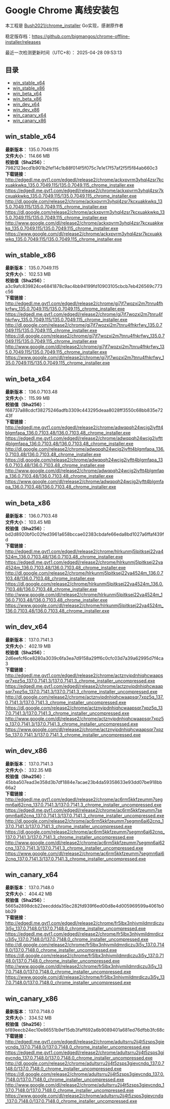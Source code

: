 # Google Chrome 离线安装包
本工程是 [Bush2021/chrome_installer](https://github.com/Bush2021/chrome_installer) Go实现，感谢原作者

稳定版存档：<https://github.com/bigmangos/chrome-offline-installer/releases>

最近一次检测更新时间（UTC+8）：
2025-04-28 09:53:13

## 目录
* [win_stable_x64](https://github.com/bigmangos/chrome-offline-installer?tab=readme-ov-file#win_stable_x64)
* [win_stable_x86](https://github.com/bigmangos/chrome-offline-installer?tab=readme-ov-file#win_stable_x86)
* [win_beta_x64](https://github.com/bigmangos/chrome-offline-installer?tab=readme-ov-file#win_beta_x64)
* [win_beta_x86](https://github.com/bigmangos/chrome-offline-installer?tab=readme-ov-file#win_beta_x86)
* [win_dev_x64](https://github.com/bigmangos/chrome-offline-installer?tab=readme-ov-file#win_dev_x64)
* [win_dev_x86](https://github.com/bigmangos/chrome-offline-installer?tab=readme-ov-file#win_dev_x86)
* [win_canary_x64](https://github.com/bigmangos/chrome-offline-installer?tab=readme-ov-file#win_canary_x64)
* [win_canary_x86](https://github.com/bigmangos/chrome-offline-installer?tab=readme-ov-file#win_canary_x86)

## win_stable_x64
**最新版本**： 135.0.7049.115  
**文件大小**： 114.66 MB  
**校验值（Sha256）**： 7982123ecd1b901b2fef14c1b88f014f5f075c7e1e17f57af2f5f5f84ab660c3  
**下载链接**：
http://edgedl.me.gvt1.com/edgedl/release2/chrome/ackxpvrm3yhql4zsr7kcxuakkwkq_135.0.7049.115/135.0.7049.115_chrome_installer.exe
https://edgedl.me.gvt1.com/edgedl/release2/chrome/ackxpvrm3yhql4zsr7kcxuakkwkq_135.0.7049.115/135.0.7049.115_chrome_installer.exe
http://dl.google.com/release2/chrome/ackxpvrm3yhql4zsr7kcxuakkwkq_135.0.7049.115/135.0.7049.115_chrome_installer.exe
https://dl.google.com/release2/chrome/ackxpvrm3yhql4zsr7kcxuakkwkq_135.0.7049.115/135.0.7049.115_chrome_installer.exe
http://www.google.com/dl/release2/chrome/ackxpvrm3yhql4zsr7kcxuakkwkq_135.0.7049.115/135.0.7049.115_chrome_installer.exe
https://www.google.com/dl/release2/chrome/ackxpvrm3yhql4zsr7kcxuakkwkq_135.0.7049.115/135.0.7049.115_chrome_installer.exe
## win_stable_x86
**最新版本**： 135.0.7049.115  
**文件大小**： 102.53 MB  
**校验值（Sha256）**： a3c9afc839824ce6841878c9ac4bb94199fd10903105cbcb7eb426569c773c56  
**下载链接**：
http://edgedl.me.gvt1.com/edgedl/release2/chrome/gj7jf7wozxi2m7tnru4fhkrfwy_135.0.7049.115/135.0.7049.115_chrome_installer.exe
https://edgedl.me.gvt1.com/edgedl/release2/chrome/gj7jf7wozxi2m7tnru4fhkrfwy_135.0.7049.115/135.0.7049.115_chrome_installer.exe
http://dl.google.com/release2/chrome/gj7jf7wozxi2m7tnru4fhkrfwy_135.0.7049.115/135.0.7049.115_chrome_installer.exe
https://dl.google.com/release2/chrome/gj7jf7wozxi2m7tnru4fhkrfwy_135.0.7049.115/135.0.7049.115_chrome_installer.exe
http://www.google.com/dl/release2/chrome/gj7jf7wozxi2m7tnru4fhkrfwy_135.0.7049.115/135.0.7049.115_chrome_installer.exe
https://www.google.com/dl/release2/chrome/gj7jf7wozxi2m7tnru4fhkrfwy_135.0.7049.115/135.0.7049.115_chrome_installer.exe
## win_beta_x64
**最新版本**： 136.0.7103.48  
**文件大小**： 115.99 MB  
**校验值（Sha256）**： f68737a88cdcf38275246adfb3309c443295deaa8028ff3550c68bb835e7243f  
**下载链接**：
http://edgedl.me.gvt1.com/edgedl/release2/chrome/adwqpqh24wcjg2iyftt4blgmfapa_136.0.7103.48/136.0.7103.48_chrome_installer.exe
https://edgedl.me.gvt1.com/edgedl/release2/chrome/adwqpqh24wcjg2iyftt4blgmfapa_136.0.7103.48/136.0.7103.48_chrome_installer.exe
http://dl.google.com/release2/chrome/adwqpqh24wcjg2iyftt4blgmfapa_136.0.7103.48/136.0.7103.48_chrome_installer.exe
https://dl.google.com/release2/chrome/adwqpqh24wcjg2iyftt4blgmfapa_136.0.7103.48/136.0.7103.48_chrome_installer.exe
http://www.google.com/dl/release2/chrome/adwqpqh24wcjg2iyftt4blgmfapa_136.0.7103.48/136.0.7103.48_chrome_installer.exe
https://www.google.com/dl/release2/chrome/adwqpqh24wcjg2iyftt4blgmfapa_136.0.7103.48/136.0.7103.48_chrome_installer.exe
## win_beta_x86
**最新版本**： 136.0.7103.48  
**文件大小**： 103.45 MB  
**校验值（Sha256）**： bd2d8920bf0c02fed3961a658bccae02383cbdafe66eda8bd1027a6ffaf439fd  
**下载链接**：
http://edgedl.me.gvt1.com/edgedl/release2/chrome/hlrkunmj5lpitksej22ya4524m_136.0.7103.48/136.0.7103.48_chrome_installer.exe
https://edgedl.me.gvt1.com/edgedl/release2/chrome/hlrkunmj5lpitksej22ya4524m_136.0.7103.48/136.0.7103.48_chrome_installer.exe
http://dl.google.com/release2/chrome/hlrkunmj5lpitksej22ya4524m_136.0.7103.48/136.0.7103.48_chrome_installer.exe
https://dl.google.com/release2/chrome/hlrkunmj5lpitksej22ya4524m_136.0.7103.48/136.0.7103.48_chrome_installer.exe
http://www.google.com/dl/release2/chrome/hlrkunmj5lpitksej22ya4524m_136.0.7103.48/136.0.7103.48_chrome_installer.exe
https://www.google.com/dl/release2/chrome/hlrkunmj5lpitksej22ya4524m_136.0.7103.48/136.0.7103.48_chrome_installer.exe
## win_dev_x64
**最新版本**： 137.0.7141.3  
**文件大小**： 402.19 MB  
**校验值（Sha256）**： 2d6eefcf6ce8280a3039c6fa3ea7d9158a29ff6c0cfc03d7a39a62995d7f4ca3  
**下载链接**：
http://edgedl.me.gvt1.com/edgedl/release2/chrome/actznyipdnhiqhcwaapsqr7xpz5q_137.0.7141.3/137.0.7141.3_chrome_installer_uncompressed.exe
https://edgedl.me.gvt1.com/edgedl/release2/chrome/actznyipdnhiqhcwaapsqr7xpz5q_137.0.7141.3/137.0.7141.3_chrome_installer_uncompressed.exe
http://dl.google.com/release2/chrome/actznyipdnhiqhcwaapsqr7xpz5q_137.0.7141.3/137.0.7141.3_chrome_installer_uncompressed.exe
https://dl.google.com/release2/chrome/actznyipdnhiqhcwaapsqr7xpz5q_137.0.7141.3/137.0.7141.3_chrome_installer_uncompressed.exe
http://www.google.com/dl/release2/chrome/actznyipdnhiqhcwaapsqr7xpz5q_137.0.7141.3/137.0.7141.3_chrome_installer_uncompressed.exe
https://www.google.com/dl/release2/chrome/actznyipdnhiqhcwaapsqr7xpz5q_137.0.7141.3/137.0.7141.3_chrome_installer_uncompressed.exe
## win_dev_x86
**最新版本**： 137.0.7141.3  
**文件大小**： 332.35 MB  
**校验值（Sha256）**： 45bba507ead3e358d3b7df1884e7acae23b4da59358633e93dd07be918bb66a2  
**下载链接**：
http://edgedl.me.gvt1.com/edgedl/release2/chrome/ac6rm5kkfzeumm7segmn6ai62cnq_137.0.7141.3/137.0.7141.3_chrome_installer_uncompressed.exe
https://edgedl.me.gvt1.com/edgedl/release2/chrome/ac6rm5kkfzeumm7segmn6ai62cnq_137.0.7141.3/137.0.7141.3_chrome_installer_uncompressed.exe
http://dl.google.com/release2/chrome/ac6rm5kkfzeumm7segmn6ai62cnq_137.0.7141.3/137.0.7141.3_chrome_installer_uncompressed.exe
https://dl.google.com/release2/chrome/ac6rm5kkfzeumm7segmn6ai62cnq_137.0.7141.3/137.0.7141.3_chrome_installer_uncompressed.exe
http://www.google.com/dl/release2/chrome/ac6rm5kkfzeumm7segmn6ai62cnq_137.0.7141.3/137.0.7141.3_chrome_installer_uncompressed.exe
https://www.google.com/dl/release2/chrome/ac6rm5kkfzeumm7segmn6ai62cnq_137.0.7141.3/137.0.7141.3_chrome_installer_uncompressed.exe
## win_canary_x64
**最新版本**： 137.0.7148.0  
**文件大小**： 404.42 MB  
**校验值（Sha256）**： 5665a2898dcb22eecddda35bc282fd939f6ed00d8e4d005969599a4061b0bb29  
**下载链接**：
http://edgedl.me.gvt1.com/edgedl/release2/chrome/fr5lbx3nhjvmildmrdiczu3i5y_137.0.7148.0/137.0.7148.0_chrome_installer_uncompressed.exe
https://edgedl.me.gvt1.com/edgedl/release2/chrome/fr5lbx3nhjvmildmrdiczu3i5y_137.0.7148.0/137.0.7148.0_chrome_installer_uncompressed.exe
http://dl.google.com/release2/chrome/fr5lbx3nhjvmildmrdiczu3i5y_137.0.7148.0/137.0.7148.0_chrome_installer_uncompressed.exe
https://dl.google.com/release2/chrome/fr5lbx3nhjvmildmrdiczu3i5y_137.0.7148.0/137.0.7148.0_chrome_installer_uncompressed.exe
http://www.google.com/dl/release2/chrome/fr5lbx3nhjvmildmrdiczu3i5y_137.0.7148.0/137.0.7148.0_chrome_installer_uncompressed.exe
https://www.google.com/dl/release2/chrome/fr5lbx3nhjvmildmrdiczu3i5y_137.0.7148.0/137.0.7148.0_chrome_installer_uncompressed.exe
## win_canary_x86
**最新版本**： 137.0.7148.0  
**文件大小**： 334.52 MB  
**校验值（Sha256）**： bf89eecb24ec10e86551b9ef15db3faff692a6b9089401a681ed76dfbb3fc68c  
**下载链接**：
http://edgedl.me.gvt1.com/edgedl/release2/chrome/adultsrru2jj4t5zsps3gievcndq_137.0.7148.0/137.0.7148.0_chrome_installer_uncompressed.exe
https://edgedl.me.gvt1.com/edgedl/release2/chrome/adultsrru2jj4t5zsps3gievcndq_137.0.7148.0/137.0.7148.0_chrome_installer_uncompressed.exe
http://dl.google.com/release2/chrome/adultsrru2jj4t5zsps3gievcndq_137.0.7148.0/137.0.7148.0_chrome_installer_uncompressed.exe
https://dl.google.com/release2/chrome/adultsrru2jj4t5zsps3gievcndq_137.0.7148.0/137.0.7148.0_chrome_installer_uncompressed.exe
http://www.google.com/dl/release2/chrome/adultsrru2jj4t5zsps3gievcndq_137.0.7148.0/137.0.7148.0_chrome_installer_uncompressed.exe
https://www.google.com/dl/release2/chrome/adultsrru2jj4t5zsps3gievcndq_137.0.7148.0/137.0.7148.0_chrome_installer_uncompressed.exe
